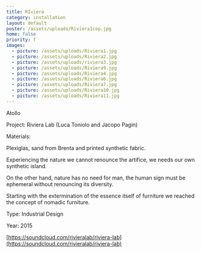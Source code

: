 ```yaml
---
title: RIviera
category: installation
layout: default
poster: /assets/uploads/Riviera1cop.jpg
home: false
priority: f
images:
  - picture: /assets/uploads/Riviera1.jpg
  - picture: /assets/uploads/Riviera2.jpg
  - picture: /assets/uploads/riviera3.jpg
  - picture: /assets/uploads/Riviera9.jpg
  - picture: /assets/uploads/Riviera4.jpg
  - picture: /assets/uploads/Riviera6.jpg
  - picture: /assets/uploads/Riviera7.jpg
  - picture: /assets/uploads/Riviera10.jpg
  - picture: /assets/uploads/Riviera11.jpg
---
```

Atollo

Project: Riviera Lab (Luca Toniolo and Jacopo Pagin)

Materials:

Plexiglas, sand from Brenta and printed synthetic fabric.

Experiencing the nature we cannot renounce the artifice, we needs our own synthetic island.

On the other hand, nature has no need for man, the human sign must be ephemeral without renouncing its diversity.

Starting with the extermination of the essence itself of furniture we reached the concept of nomadic furniture.

Type: Industrial Design

Year: 2015

[https://soundcloud.com/rivieralab/riviera-lab](https://soundcloud.com/rivieralab/riviera-lab)


